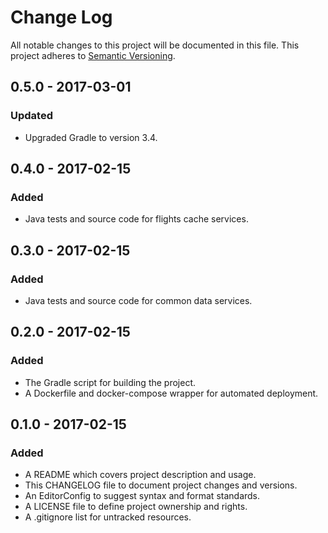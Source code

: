 # Change Log

All notable changes to this project will be documented in this file. This
project adheres to [Semantic Versioning](http://semver.org).

## 0.5.0 - 2017-03-01

### Updated

  - Upgraded Gradle to version 3.4.

## 0.4.0 - 2017-02-15

### Added

  - Java tests and source code for flights cache services.

## 0.3.0 - 2017-02-15

### Added

  - Java tests and source code for common data services.

## 0.2.0 - 2017-02-15

### Added

  - The Gradle script for building the project.
  - A Dockerfile and docker-compose wrapper for automated deployment.

## 0.1.0 - 2017-02-15

### Added

  - A README which covers project description and usage.
  - This CHANGELOG file to document project changes and versions.
  - An EditorConfig to suggest syntax and format standards.
  - A LICENSE file to define project ownership and rights.
  - A .gitignore list for untracked resources.
